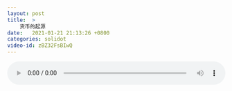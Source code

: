 ```yaml
---
layout: post
title:  >
    货币的起源
date:   2021-01-21 21:13:26 +0800
categories: solidot
video-id: zBZ32FsBIwQ
---
```


<audio src="/assets/116f992cc7889daeff43e8942c16d5d2.mp3" style="width: 100%;" controls></audio>

